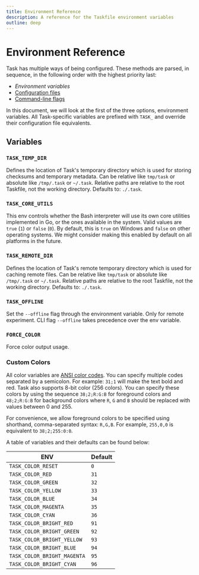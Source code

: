 ```yaml
---
title: Environment Reference
description: A reference for the Taskfile environment variables
outline: deep
---
```


# Environment Reference

Task has multiple ways of being configured. These methods are parsed, in
sequence, in the following order with the highest priority last:

- _Environment variables_
- [Configuration files](./config.md)
- [Command-line flags](./cli.md)

In this document, we will look at the first of the three options, environment
variables. All Task-specific variables are prefixed with `TASK_` and override
their configuration file equivalents.

## Variables

### `TASK_TEMP_DIR`

Defines the location of Task's temporary directory which is used for storing
checksums and temporary metadata. Can be relative like `tmp/task` or absolute
like `/tmp/.task` or `~/.task`. Relative paths are relative to the root
Taskfile, not the working directory. Defaults to: `./.task`.

### `TASK_CORE_UTILS`

This env controls whether the Bash interpreter will use its own
core utilities implemented in Go, or the ones available in the system.
Valid values are `true` (`1`) or `false` (`0`). By default, this is `true` on
Windows and `false` on other operating systems. We might consider making this
enabled by default on all platforms in the future.

### `TASK_REMOTE_DIR`

Defines the location of Task's remote temporary directory which is used for
caching remote files. Can be relative like `tmp/task` or absolute like
`/tmp/.task` or `~/.task`. Relative paths are relative to the root Taskfile, not
the working directory. Defaults to: `./.task`.

### `TASK_OFFLINE`

Set the `--offline` flag through the environment variable. Only for remote
experiment. CLI flag `--offline` takes precedence over the env variable.

### `FORCE_COLOR`

Force color output usage.

### Custom Colors

All color variables are [ANSI color codes][ansi]. You can specify multiple codes
separated by a semicolon. For example: `31;1` will make the text bold and red.
Task also supports 8-bit color (256 colors). You can specify these colors by
using the sequence `38;2;R:G:B` for foreground colors and `48;2;R:G:B` for
background colors where `R`, `G` and `B` should be replaced with values between
0 and 255.

For convenience, we allow foreground colors to be specified using shorthand,
comma-separated syntax: `R,G,B`. For example, `255,0,0` is equivalent to
`38;2;255:0:0`.

A table of variables and their defaults can be found below:

| ENV                         | Default |
| --------------------------- | ------- |
| `TASK_COLOR_RESET`          | `0`     |
| `TASK_COLOR_RED`            | `31`    |
| `TASK_COLOR_GREEN`          | `32`    |
| `TASK_COLOR_YELLOW`         | `33`    |
| `TASK_COLOR_BLUE`           | `34`    |
| `TASK_COLOR_MAGENTA`        | `35`    |
| `TASK_COLOR_CYAN`           | `36`    |
| `TASK_COLOR_BRIGHT_RED`     | `91`    |
| `TASK_COLOR_BRIGHT_GREEN`   | `92`    |
| `TASK_COLOR_BRIGHT_YELLOW`  | `93`    |
| `TASK_COLOR_BRIGHT_BLUE`    | `94`    |
| `TASK_COLOR_BRIGHT_MAGENTA` | `95`    |
| `TASK_COLOR_BRIGHT_CYAN`    | `96`    |

[ansi]: https://en.wikipedia.org/wiki/ANSI_escape_code
